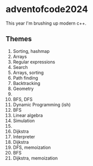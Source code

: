 # adventofcode2024

This year I'm brushing up modern c++.

## Themes
1. Sorting, hashmap
2. Arrays
3. Regular expressions 
4. Search
5. Arrays, sorting
6. Path finding
7. Backtracking
8. Geometry
9.
10. BFS, DFS
11. Dynamic Programming (ish)
12. BFS
13. Linear algebra
14. Simulation
15. 
16. Dijkstra
17. Interpreter
18. Dijkstra
19. DFS, memoization
20. BFS
21. Dijkstra, memoization
